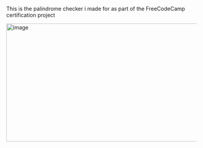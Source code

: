 This is the palindrome checker i made for as part of the FreeCodeCamp certification project

<img width="555" height="314" alt="image" src="https://github.com/user-attachments/assets/24eb9477-882e-49ac-9d50-393068af93a3" />
